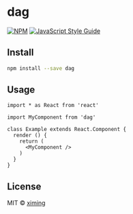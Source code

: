 # dag

> 

[![NPM](https://img.shields.io/npm/v/dag.svg)](https://www.npmjs.com/package/dag) [![JavaScript Style Guide](https://img.shields.io/badge/code_style-standard-brightgreen.svg)](https://standardjs.com)

## Install

```bash
npm install --save dag
```

## Usage

```tsx
import * as React from 'react'

import MyComponent from 'dag'

class Example extends React.Component {
  render () {
    return (
      <MyComponent />
    )
  }
}
```

## License

MIT © [ximing](https://github.com/ximing)
